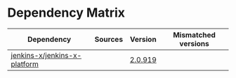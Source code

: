 # Dependency Matrix

Dependency | Sources | Version | Mismatched versions
---------- | ------- | ------- | -------------------
[jenkins-x/jenkins-x-platform](https://github.com/jenkins-x/jenkins-x-platform) |  | [2.0.919](https://github.com/jenkins-x/jenkins-x-platform/releases/tag/v2.0.919) | 
